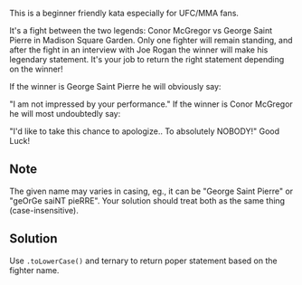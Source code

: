 This is a beginner friendly kata especially for UFC/MMA fans.

It's a fight between the two legends: Conor McGregor vs George Saint Pierre in Madison Square Garden. Only one fighter will remain standing, and after the fight in an interview with Joe Rogan the winner will make his legendary statement. It's your job to return the right statement depending on the winner!

If the winner is George Saint Pierre he will obviously say:

"I am not impressed by your performance."
If the winner is Conor McGregor he will most undoubtedly say:

"I'd like to take this chance to apologize.. To absolutely NOBODY!"
Good Luck!

## Note
The given name may varies in casing, eg., it can be "George Saint Pierre" or "geOrGe saiNT pieRRE". Your solution should treat both as the same thing (case-insensitive).

## Solution
Use `.toLowerCase()` and ternary to return poper statement based on the fighter name.